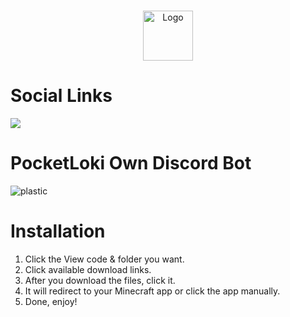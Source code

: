 <br/>
<p align="center">
  <a href="https://github.com/artsvn/PocketLoki">
    <img src="https://media.discordapp.net/attachments/1082425019218546868/1095767985853042970/pack_icon.png" alt="Logo" width="80" height="80">
  </a>
</p>

# Social Links
[![](https://dcbadge.vercel.app/api/server/R89XUt7uMa)](https://discord.gg/R89XUt7uMa)

# PocketLoki Own Discord Bot

![plastic](https://dcbadge.vercel.app/api/shield/1048883477149392928?bot=true&style=plastic)

# Installation

1. Click the View code & folder you want.
2. Click available download links.
3. After you download the files, click it.
4. It will redirect to your Minecraft app or click the app manually.
5. Done, enjoy!

